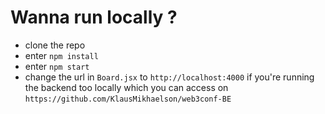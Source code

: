 # Wanna run locally ?
- clone the repo
- enter `npm install`
- enter `npm start`
- change the url in `Board.jsx` to `http://localhost:4000` if you're running the backend too locally which you can access on `https://github.com/KlausMikhaelson/web3conf-BE`
